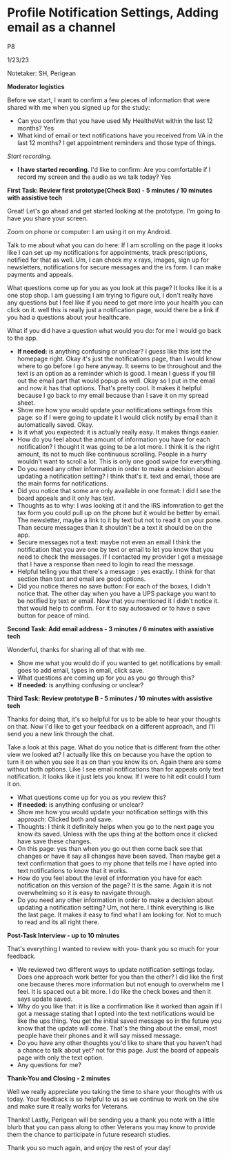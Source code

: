# Profile Notification Settings, Adding email as a channel

P8

1/23/23

Notetaker: SH, Perigean

**Moderator logistics**

Before we start, I want to confirm a few pieces of information that were shared with me when you signed up for the study:

- Can you confirm that you have used My HealtheVet within the last 12 months? Yes
- What kind of email or text notifications have you received from VA in the last 12 months? I get appointment reminders and those type of things.

_Start recording._

- **I have started recording**. I'd like to confirm: Are you comfortable if I record my screen and the audio as we talk today? Yes

**First Task: Review first prototype(Check Box) - 5 minutes / 10 minutes with assistive tech**

Great! Let's go ahead and get started looking at the prototype. I'm going to have you share your screen.

Zoom on phone or computer: I am using it on my Android.

Talk to me about what you can do here: If I am scrolling on the page it looks like I can set up my notifications for appointments, track prescriptions, notified for that as well. Um, I can check my x rays, images, sign up for newsletters, notifications for secure messages and the irs form. I can make payments and appeals.

What questions come up for you as you look at this page? It looks like it is a one stop shop. I am guessing I am trying to figure out, I don't really have any questions but I feel like if you need to get more into your health you can click on it. well this is really just a notification page, would there be a link if you had a questions about your healthcare.

What if you did have a question what would you do: for me I would go back to the app.

- **If needed:**  is anything confusing or unclear? I guess like this isnt the homepage right. Okay it's just the notifications page, than I would know where to go before I go here anyway. It seems to be throughout and the text is an option as a reminder which is good. I mean I guess if you fill out the email part that would popup as well. Okay so I put in the email and now it has that options. That's pretty cool. It makes it helpful because I go back to my email because than I save it on my spread sheet.
- Show me how you would update your notifications settings from this page: so if I were going to update it I would click notify by email than it automatically saved. Okay.
- Is it what you expected: it is actually really easy. It makes things easier.
- How do you feel about the amount of information you have for each notification? I thought it was going to be a lot more. I think it is the right amount, its not to much like continuous scrolling. People in a hurry wouldn't want to scroll a lot. This is only one good swipe for everything.
- Do you need any other information in order to make a decision about updating a notification setting? I think that's it. text and email, those are the main forms for notifications.
- Did you notice that some are only available in one format: I did I see the board appeals and it only has text.
- Thoughts as to why: I was looking at it and the IRS infomration to get the tax form you could pull up on the phone but it would be better by email. The newsletter, maybe a link to it by text but not to read it on your pone. Than secure messages than it shouldn't be a text it should be on the app.
- Secure messages not a text: maybe not even an email I think the notification that you ave one by text or email to let you know that you need to check the messages. If I contacted my provider I get a message that I have a response than need to login to read the message.
- Helpful telling you that there's a message : yes exactly. I think for that section than text and email are good options.
- Did you notice theres no save button: For each of the boxes, I didn't notice that. The other day when you have a UPS package you want to be notified by text or email. Now that you mentioned it I didn't notice it. that would help to confirm. For it to say autosaved or to have a save button for peace of mind.

**Second Task: Add email address - 3 minutes / 6 minutes with assistive tech**

Wonderful, thanks for sharing all of that with me.

- Show me what you would do if you wanted to get notifications by email: goes to add email, types in email, click save.
- What questions are coming up for you as you go through this?
- **If needed:**  is anything confusing or unclear?

**Third Task: Review prototype B - 5 minutes / 10 minutes with assistive tech**

Thanks for doing that, it's so helpful for us to be able to hear your thoughts on that. Now I'd like to get your feedback on a different approach, and I'll send you a new link through the chat.

Take a look at this page. What do you notice that is different from the other view we looked at? I actually like this on because you have the option to turn it on when you see it as on than you know its on. Again there are some without both options. Like I see email notifications than for appeals only text notification. It looks like it just lets you know. If I were to hit edit could I turn it on.

- What questions come up for you as you review this?
- **If needed:**  is anything confusing or unclear?
- Show me how you would update your notification settings with this approach: Clicked both and save.
- Thoughts: I think it definitely helps when you go to the next page you know its saved. Unless with the ups thing at the bottom once it clicked have save these changes.
- On this page: yes than when you go out then come back see that changes or have it say all changes have been saved. Than maybe get a text confirmation that goes to my phone that tells me I have opted into text notifications to know that it works.
- How do you feel about the level of information you have for each notification on this version of the page? It is the same. Again it is not overwhelming so it is easy to navigate through.
- Do you need any other information in order to make a decision about updating a notification setting? Um, not here. I think everything is like the last page. It makes it easy to find what I am looking for. Not to much to read and its all right there.

**Post-Task Interview - up to 10 minutes**

That's everything I wanted to review with you- thank you so much for your feedback.

- We reviewed two different ways to update notification settings today. Does one approach work better for you than the other? I did like the first one because theres more information but not enough to overwhelm me I feel. It is spaced out a bit more. I do like the check boxes and then it says update saved.
- Why do you like that: it is like a confirmation like it worked than again if I got a message stating that I opted into the text notifications would be like the ups thing. You get the initial saved message so in the future you know that the update will come. That's the thing about the email, most people have their phones and it will say missed message.
- Do you have any other thoughts you'd like to share that you haven't had a chance to talk about yet? not for this page. Just the board of appeals page with only the text option.
- Any questions for me?

**Thank-You and Closing - 2 minutes**

Well we really appreciate you taking the time to share your thoughts with us today. Your feedback is so helpful to us as we continue to work on the site and make sure it really works for Veterans.

Thanks! Lastly, Perigean will be sending you a thank you note with a little blurb that you can pass along to other Veterans you may know to provide them the chance to participate in future research studies.

Thank you so much again, and enjoy the rest of your day!
